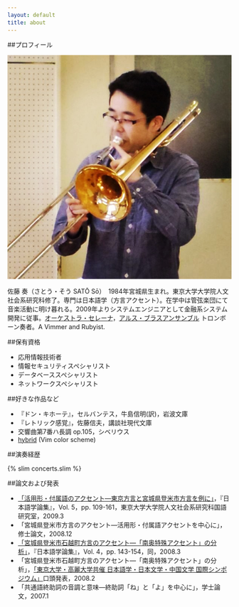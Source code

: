 ```yaml
---
layout: default
title: about
---
```


##プロフィール

<div class="profile-photo"><img class="profile" src="/assets/profile.jpg"></div>

<span class="no-wrap">佐藤 奏</span>（<span class="no-wrap">さとう</span>・<span class="no-wrap">そう</span> SATŌ&nbsp;Sō）　1984年宮城県生まれ。東京大学大学院人文社会系研究科修了。専門は日本語学（方言アクセント）。在学中は管弦楽団にて音楽活動に明け暮れる。2009年よりシステムエンジニアとして金融系システム開発に従事。[オーケストラ・セレーナ](http://o-serena.jp/)，[アルス・ブラスアンサンブル](http://arsbrass.org/) トロンボーン奏者。A Vimmer and Rubyist.

##保有資格

- 応用情報技術者
- 情報セキュリティスペシャリスト
- データベーススペシャリスト
- ネットワークスペシャリスト

##好きな作品など

- 『ドン・キホーテ』，セルバンテス，牛島信明(訳)，岩波文庫
- 『レトリック感覚』，佐藤信夫，講談社現代文庫
- 交響曲第7番ハ長調 op.105，シベリウス
- [hybrid](https://github.com/w0ng/vim-hybrid) (Vim color scheme)

##演奏経歴

{% slim concerts.slim %}

##論文および発表

- [「活用形・付属語のアクセント—東京方言と宮城県登米市方言を例に」](http://hdl.handle.net/2261/25258)，『日本語学論集』，Vol. 5，pp. 109-161，東京大学大学院人文社会系研究科国語研究室，2009.3
- 「宮城県登米市方言のアクセント—活用形・付属語アクセントを中心に」，修士論文，2008.12
- [「宮城県登米市石越町方言のアクセント—「南奥特殊アクセント」の分析」](http://hdl.handle.net/2261/9807)，『日本語学論集』，Vol. 4，pp. 143-154，同，2008.3
- 「宮城県登米市石越町方言のアクセント—「南奥特殊アクセント」の分析」，[「東京大学・高麗大学共催 日本語学・日本文学・中国文学 国際シンポジウム」](http://www.l.u-tokyo.ac.jp/news/2008/348.html)口頭発表，2008.2
- 「共通語終助詞の音調と意味—終助詞「ね」と「よ」を中心に」，学士論文，2007.1

